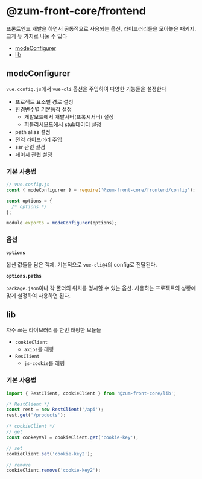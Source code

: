# @zum-front-core/frontend

프론트엔드 개발을 하면서 공통적으로 사용되는 옵션, 라이브러리들을 모아놓은 패키지. 크게 두 가지로 나눌 수 있다

- [modeConfigurer](#modeconfigurer)
- [lib](#lib)

## modeConfigurer

`vue.config.js`에서 `vue-cli` 옵션을 주입하여 다양한 기능들을 설정한다

- 프로젝트 요소별 경로 설정
- 환경변수별 기본동작 설정
  - 개발모드에서 개발서버(프록시서버) 설정
  - 퍼블리시모드에서 stub데이터 설정
- path alias 설정
- 전역 라이브러리 주입
- ssr 관련 설정
- 페이지 관련 설정

### 기본 사용법

```js
// vue.config.js
const { modeConfigurer } = require('@zum-front-core/frontend/config');

const options = {
  /* options */
};

module.exports = modeConfigurer(options);
```

### 옵션

**`options`**

옵션 값들을 담은 객체. 기본적으로 `vue-cli@4`의 config로 전달된다.

**`options.paths`**

`package.json`이나 각 폴더의 위치를 명시할 수 있는 옵션. 사용하는 프로젝트의 상황에 맞게 설정하여 사용하면 된다.

## lib

자주 쓰는 라이브러리를 한번 래핑한 모듈들

- `cookieClient`
  - `axios`를 래핑
- `ResClient`
  - `js-cookie`를 래핑

### 기본 사용법

```js
import { RestClient, cookieClient } from '@zum-front-core/lib';

/* RestClient */
const rest = new RestClient('/api');
rest.get('/products');

/* cookieClient */
// get
const cookeyVal = cookieClient.get('cookie-key');

// set
cookieClient.set('cookie-key2');

// remove
cookieClient.remove('cookie-key2');
```
